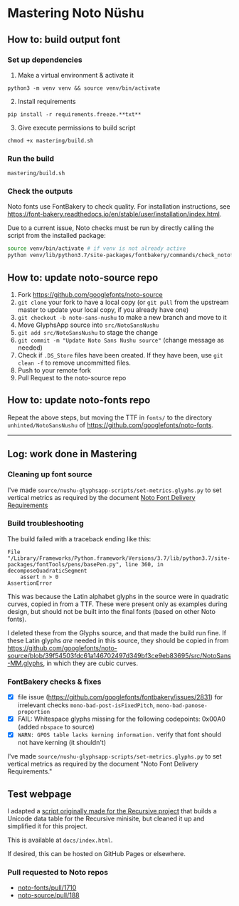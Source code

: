 # Mastering Noto Nüshu

## How to: build output font

### Set up dependencies

1. Make a virtual environment & activate it

```
python3 -m venv venv && source venv/bin/activate
```

2. Install requirements

```
pip install -r requirements.freeze.**txt**
```

3. Give execute permissions to build script

```
chmod +x mastering/build.sh
```

### Run the build

```
mastering/build.sh
```

### Check the outputs


Noto fonts use FontBakery to check quality. For installation instructions, see https://font-bakery.readthedocs.io/en/stable/user/installation/index.html.

Due to a current issue, Noto checks must be run by directly calling the script from the installed package:

```bash
source venv/bin/activate # if venv is not already active
python venv/lib/python3.7/site-packages/fontbakery/commands/check_notofonts.py fonts/NotoSansNushu-Regular.ttf
```

## How to: update noto-source repo

1. Fork https://github.com/googlefonts/noto-source
2. `git clone` your fork to have a local copy (or `git pull` from the upstream master to update your local copy, if you already have one)
3. `git checkout -b noto-sans-nushu` to make a new branch and move to it
4. Move GlyphsApp source into `src/NotoSansNushu`
5. `git add src/NotoSansNushu` to stage the change
6. `git commit -m "Update Noto Sans Nushu source"` (change message as needed)
7. Check if `.DS_Store` files have been created. If they have been, use `git clean -f` to remove uncommitted files.
8. Push to your remote fork
9. Pull Request to the noto-source repo

## How to: update noto-fonts repo

Repeat the above steps, but moving the TTF in `fonts/` to the directory `unhinted/NotoSansNushu` of https://github.com/googlefonts/noto-fonts.

---

## Log: work done in Mastering

### Cleaning up font source

I've made `source/nushu-glyphsapp-scripts/set-metrics.glyphs.py` to set vertical metrics as required by the document [Noto Font Delivery Requirements](https://github.com/arrowtype/noto-source/blob/bdf616554fca1b4c0e29a8cd52fdf3731d1c22a6/FONT_CONTRIBUTION.md)

### Build troubleshooting

The build failed with a traceback ending like this:

```
File "/Library/Frameworks/Python.framework/Versions/3.7/lib/python3.7/site-packages/fontTools/pens/basePen.py", line 360, in decomposeQuadraticSegment
    assert n > 0
AssertionError
```

This was because the Latin alphabet glyphs in the source were in quadratic curves, copied in from a TTF. These were present only as examples during design, but should not be built into the final fonts (based on other Noto fonts).

I deleted these from the Glyphs source, and that made the build run fine. If these Latin glyphs *are* needed in this source, they should be copied in from https://github.com/googlefonts/noto-source/blob/39f54503fdc61a146702497d349bf3ce9eb83695/src/NotoSans-MM.glyphs, in which they are cubic curves.

### FontBakery checks & fixes

 - [x] file issue (https://github.com/googlefonts/fontbakery/issues/2831) for irrelevant checks `mono-bad-post-isFixedPitch`, `mono-bad-panose-proportion` 
 - [x] FAIL: Whitespace glyphs missing for the following codepoints: 0x00A0 (added `nbspace` to source)
 - [x] `WARN: GPOS table lacks kerning information.` verify that font should not have kerning (it shouldn't)

I've made `source/nushu-glyphsapp-scripts/set-metrics.glyphs.py` to set vertical metrics as required by the document "Noto Font Delivery Requirements."

## Test webpage

I adapted a [script originally made for the Recursive project](https://github.com/arrowtype/recursive/blob/23bf5fdbf5938a5ac533c7d8bd969226d939e882/src/build-scripts/data-tables-for-website/build-html-unicode-grid-from-string.py) that builds a Unicode data table for the Recursive minisite, but cleaned it up and simplified it for this project.

This is available at `docs/index.html`.

If desired, this can be hosted on GitHub Pages or elsewhere.

### Pull requested to Noto repos

- [noto-fonts/pull/1710](https://github.com/googlefonts/noto-fonts/pull/1710)
- [noto-source/pull/188](https://github.com/googlefonts/noto-source/pull/188)

